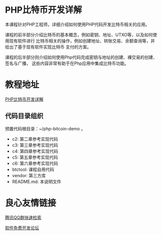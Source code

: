 # PHP比特币开发详解

本课程针对PHP工程师，详细介绍如何使用PHP代码开发比特币相关的应用。

课程的前半部分介绍比特币的基本概念，例如密钥、地址、UTXO等，以及如何使用现有软件进行
比特币相关的操作，例如创建地址、转账交易、余额查询等，并给出了基于现有软件实现比特币
支付的方案。

课程的后半部分则介绍如何使用Php代码完成密钥与地址的创建、裸交易的创建、签名与广播，
这些内容非常有助于在Php应用中集成比特币功能。

# 教程地址

[PHP比特币开发详解](http://course.91tool.net/php-bitcoin)


## 代码目录组织

预置代码根目录：~/php-bitcoin-demo 。

- c2: 第二章参考实现代码
- c3: 第三章参考实现代码
- c4: 第四章参考实现代码
- c5: 第五章参考实现代码
- c6: 第六章参考实现代码
- btctool: 课程自用代码
- vendor: 第三方库
- README.md: 本说明文件


 # 良心友情链接

[腾讯QQ群快速检索](http://u.720life.cn/s/8cf73f7c)

[软件免费开发论坛](http://u.720life.cn/s/bbb01dc0)